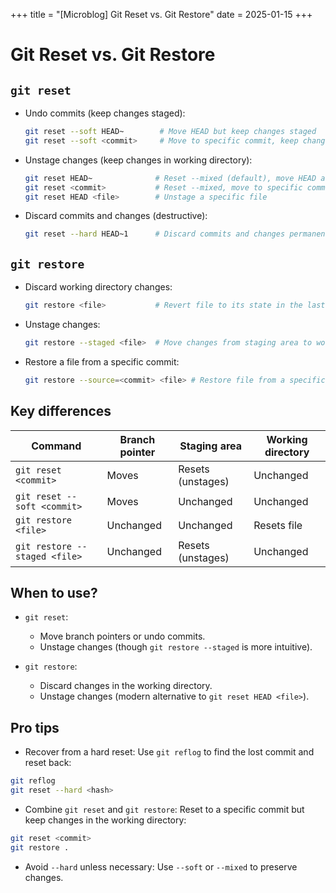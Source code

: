 +++
title = "[Microblog] Git Reset vs. Git Restore"
date = 2025-01-15
+++

# Git Reset vs. Git Restore

## `git reset`

- Undo commits (keep changes staged):

    ```bash
    git reset --soft HEAD~        # Move HEAD but keep changes staged
    git reset --soft <commit>     # Move to specific commit, keep changes staged
    ```

- Unstage changes (keep changes in working directory):

    ```bash
    git reset HEAD~              # Reset --mixed (default), move HEAD and unstage changes
    git reset <commit>           # Reset --mixed, move to specific commit and unstage changes
    git reset HEAD <file>        # Unstage a specific file
    ```

- Discard commits and changes (destructive):
    ```bash
    git reset --hard HEAD~1      # Discard commits and changes permanently
    ```

## `git restore`

- Discard working directory changes:

    ```bash
    git restore <file>           # Revert file to its state in the last commit
    ```

- Unstage changes:

    ```bash
    git restore --staged <file>  # Move changes from staging area to working directory
    ```

- Restore a file from a specific commit:
    ```bash
    git restore --source=<commit> <file> # Restore file from a specific commit
    ```

## Key differences

| Command                       | Branch pointer | Staging area      | Working directory |
| ----------------------------- | -------------- | ----------------- | ----------------- |
| `git reset <commit>`          | Moves          | Resets (unstages) | Unchanged         |
| `git reset --soft <commit>`   | Moves          | Unchanged         | Unchanged         |
| `git restore <file>`          | Unchanged      | Unchanged         | Resets file       |
| `git restore --staged <file>` | Unchanged      | Resets (unstages) | Unchanged         |

## When to use?

- `git reset`:

    - Move branch pointers or undo commits.
    - Unstage changes (though `git restore --staged` is more intuitive).

- `git restore`:
    - Discard changes in the working directory.
    - Unstage changes (modern alternative to `git reset HEAD <file>`).

## Pro tips

- Recover from a hard reset:
  Use `git reflog` to find the lost commit and reset back:

```bash
git reflog
git reset --hard <hash>
```

- Combine `git reset` and `git restore`:
  Reset to a specific commit but keep changes in the working directory:

```bash
git reset <commit>
git restore .
```

- Avoid `--hard` unless necessary:
  Use `--soft` or `--mixed` to preserve changes.
